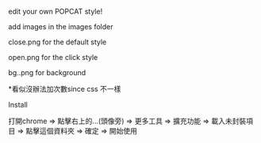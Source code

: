 edit your own POPCAT style!

add images in the images folder 

close.png for the default style

open.png for the click style

bg..png for background

*看似沒辦法加次數since css 不一樣

Install

打開chrome => 點擊右上的...(頭像旁) => 更多工具 => 擴充功能 => 載入未封裝項目 => 點擊這個資料夾 => 確定 => 開始使用